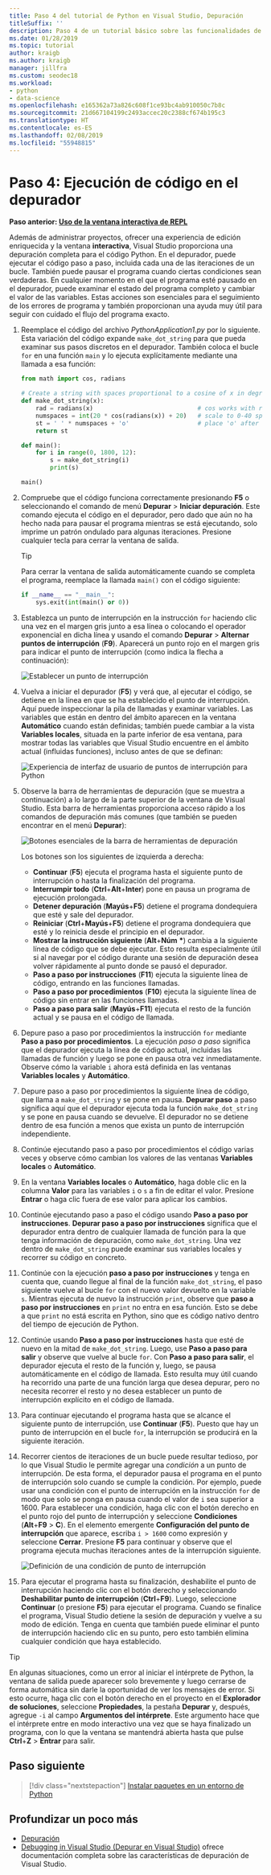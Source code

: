 ```yaml
---
title: Paso 4 del tutorial de Python en Visual Studio, Depuración
titleSuffix: ''
description: Paso 4 de un tutorial básico sobre las funcionalidades de Python en Visual Studio, que trata cómo ejecutar código de Python en el depurador.
ms.date: 01/28/2019
ms.topic: tutorial
author: kraigb
ms.author: kraigb
manager: jillfra
ms.custom: seodec18
ms.workload:
- python
- data-science
ms.openlocfilehash: e165362a73a826c608f1ce93bc4ab910050c7b8c
ms.sourcegitcommit: 21d667104199c2493accec20c2388cf674b195c3
ms.translationtype: HT
ms.contentlocale: es-ES
ms.lasthandoff: 02/08/2019
ms.locfileid: "55948815"
---
```

# <a name="step-4-run-code-in-the-debugger"></a>Paso 4: Ejecución de código en el depurador

**Paso anterior: [Uso de la ventana interactiva de REPL](tutorial-working-with-python-in-visual-studio-step-03-interactive-repl.md)**

Además de administrar proyectos, ofrecer una experiencia de edición enriquecida y la ventana **interactiva**, Visual Studio proporciona una depuración completa para el código Python. En el depurador, puede ejecutar el código paso a paso, incluida cada una de las iteraciones de un bucle. También puede pausar el programa cuando ciertas condiciones sean verdaderas. En cualquier momento en el que el programa esté pausado en el depurador, puede examinar el estado del programa completo y cambiar el valor de las variables. Estas acciones son esenciales para el seguimiento de los errores de programa y también proporcionan una ayuda muy útil para seguir con cuidado el flujo del programa exacto.

1. Reemplace el código del archivo *PythonApplication1.py* por lo siguiente. Esta variación del código expande `make_dot_string` para que pueda examinar sus pasos discretos en el depurador. También coloca el bucle `for` en una función `main` y lo ejecuta explícitamente mediante una llamada a esa función:

    ```python
    from math import cos, radians

    # Create a string with spaces proportional to a cosine of x in degrees
    def make_dot_string(x):
        rad = radians(x)                             # cos works with radians
        numspaces = int(20 * cos(radians(x)) + 20)   # scale to 0-40 spaces
        st = ' ' * numspaces + 'o'                   # place 'o' after the spaces
        return st

    def main():
        for i in range(0, 1800, 12):
            s = make_dot_string(i)
            print(s)

    main()
    ```

1. Compruebe que el código funciona correctamente presionando **F5** o seleccionando el comando de menú **Depurar** > **Iniciar depuración**. Este comando ejecuta el código en el depurador, pero dado que aún no ha hecho nada para pausar el programa mientras se está ejecutando, solo imprime un patrón ondulado para algunas iteraciones. Presione cualquier tecla para cerrar la ventana de salida.

    > [!Tip]
    > Para cerrar la ventana de salida automáticamente cuando se completa el programa, reemplace la llamada `main()` con el código siguiente:
    >
    > ```python
    > if __name__ == "__main__":
    >     sys.exit(int(main() or 0))
    > ```

1. Establezca un punto de interrupción en la instrucción `for` haciendo clic una vez en el margen gris junto a esa línea o colocando el operador exponencial en dicha línea y usando el comando **Depurar** > **Alternar puntos de interrupción** (**F9**). Aparecerá un punto rojo en el margen gris para indicar el punto de interrupción (como indica la flecha a continuación):

    ![Establecer un punto de interrupción](media/vs-getting-started-python-18-debugging1.png)

1. Vuelva a iniciar el depurador (**F5**) y verá que, al ejecutar el código, se detiene en la línea en que se ha establecido el punto de interrupción. Aquí puede inspeccionar la pila de llamadas y examinar variables. Las variables que están en dentro del ámbito aparecen en la ventana **Automático** cuando están definidas; también puede cambiar a la vista **Variables locales**, situada en la parte inferior de esa ventana, para mostrar todas las variables que Visual Studio encuentre en el ámbito actual (influidas funciones), incluso antes de que se definan:

    ![Experiencia de interfaz de usuario de puntos de interrupción para Python](media/vs-getting-started-python-19-debugging2b.png)

1. Observe la barra de herramientas de depuración (que se muestra a continuación) a lo largo de la parte superior de la ventana de Visual Studio. Esta barra de herramientas proporciona acceso rápido a los comandos de depuración más comunes (que también se pueden encontrar en el menú **Depurar**):

    ![Botones esenciales de la barra de herramientas de depuración](media/vs-getting-started-python-20-debugging3.png)

    Los botones son los siguientes de izquierda a derecha:
    - **Continuar** (**F5**) ejecuta el programa hasta el siguiente punto de interrupción o hasta la finalización del programa.
    - **Interrumpir todo** (**Ctrl**+**Alt**+**Inter**) pone en pausa un programa de ejecución prolongada.
    - **Detener depuración** (**Mayús**+**F5**) detiene el programa dondequiera que esté y sale del depurador.
    - **Reiniciar** (**Ctrl**+**Mayús**+**F5**) detiene el programa dondequiera que esté y lo reinicia desde el principio en el depurador.
    - **Mostrar la instrucción siguiente** (**Alt**+**Núm** **&#42;**) cambia a la siguiente línea de código que se debe ejecutar. Esto resulta especialmente útil si al navegar por el código durante una sesión de depuración desea volver rápidamente al punto donde se pausó el depurador.
    - **Paso a paso por instrucciones** (**F11**) ejecuta la siguiente línea de código, entrando en las funciones llamadas.
    - **Paso a paso por procedimientos** (**F10**) ejecuta la siguiente línea de código sin entrar en las funciones llamadas.
    - **Paso a paso para salir** (**Mayús**+**F11**) ejecuta el resto de la función actual y se pausa en el código de llamada.

1. Depure paso a paso por procedimientos la instrucción `for` mediante **Paso a paso por procedimientos**. La ejecución *paso a paso* significa que el depurador ejecuta la línea de código actual, incluidas las llamadas de función y luego se pone en pausa otra vez inmediatamente. Observe cómo la variable `i` ahora está definida en las ventanas **Variables locales** y **Automático**.

1. Depure paso a paso por procedimientos la siguiente línea de código, que llama a `make_dot_string` y se pone en pausa. **Depurar paso** a paso significa aquí que el depurador ejecuta toda la función `make_dot_string` y se pone en pausa cuando se devuelve. El depurador no se detiene dentro de esa función a menos que exista un punto de interrupción independiente.

1. Continúe ejecutando paso a paso por procedimientos el código varias veces y observe cómo cambian los valores de las ventanas **Variables locales** o **Automático**.

1. En la ventana **Variables locales** o **Automático**, haga doble clic en la columna **Valor** para las variables `i` o `s` a fin de editar el valor. Presione **Entrar** o haga clic fuera de ese valor para aplicar los cambios.

1. Continúe ejecutando paso a paso el código usando **Paso a paso por instrucciones**. **Depurar paso a paso por instrucciones** significa que el depurador entra dentro de cualquier llamada de función para la que tenga información de depuración, como `make_dot_string`. Una vez dentro de `make_dot_string` puede examinar sus variables locales y recorrer su código en concreto.

1. Continúe con la ejecución **paso a paso por instrucciones** y tenga en cuenta que, cuando llegue al final de la función `make_dot_string`, el paso siguiente vuelve al bucle `for` con el nuevo valor devuelto en la variable `s`. Mientras ejecuta de nuevo la instrucción `print`, observe que **paso a paso por instrucciones** en `print` no entra en esa función. Esto se debe a que `print` no está escrita en Python, sino que es código nativo dentro del tiempo de ejecución de Python.

1. Continúe usando **Paso a paso por instrucciones** hasta que esté de nuevo en la mitad de `make_dot_string`. Luego, use **Paso a paso para salir** y observe que vuelve al bucle `for`. Con **Paso a paso para salir**, el depurador ejecuta el resto de la función y, luego, se pausa automáticamente en el código de llamada. Esto resulta muy útil cuando ha recorrido una parte de una función larga que desea depurar, pero no necesita recorrer el resto y no desea establecer un punto de interrupción explícito en el código de llamada.

1. Para continuar ejecutando el programa hasta que se alcance el siguiente punto de interrupción, use **Continuar** (**F5**). Puesto que hay un punto de interrupción en el bucle `for`, la interrupción se producirá en la siguiente iteración.

1. Recorrer cientos de iteraciones de un bucle puede resultar tedioso, por lo que Visual Studio le permite agregar una *condición* a un punto de interrupción. De esta forma, el depurador pausa el programa en el punto de interrupción solo cuando se cumple la condición. Por ejemplo, puede usar una condición con el punto de interrupción en la instrucción `for` de modo que solo se ponga en pausa cuando el valor de `i` sea superior a 1600. Para establecer una condición, haga clic con el botón derecho en el punto rojo del punto de interrupción y seleccione **Condiciones** (**Alt**+**F9** > **C**). En el elemento emergente **Configuración del punto de interrupción** que aparece, escriba `i > 1600` como expresión y seleccione **Cerrar**. Presione **F5** para continuar y observe que el programa ejecuta muchas iteraciones antes de la interrupción siguiente.

    ![Definición de una condición de punto de interrupción](media/vs-getting-started-python-21-debugging4.png)

1. Para ejecutar el programa hasta su finalización, deshabilite el punto de interrupción haciendo clic con el botón derecho y seleccionando **Deshabilitar punto de interrupción** (**Ctrl**+**F9**). Luego, seleccione **Continuar** (o presione **F5**) para ejecutar el programa. Cuando se finalice el programa, Visual Studio detiene la sesión de depuración y vuelve a su modo de edición. Tenga en cuenta que también puede eliminar el punto de interrupción haciendo clic en su punto, pero esto también elimina cualquier condición que haya establecido.

> [!Tip]
> En algunas situaciones, como un error al iniciar el intérprete de Python, la ventana de salida puede aparecer solo brevemente y luego cerrarse de forma automática sin darle la oportunidad de ver los mensajes de error. Si esto ocurre, haga clic con el botón derecho en el proyecto en el **Explorador de soluciones**, seleccione **Propiedades**, la pestaña **Depurar** y, después, agregue `-i` al campo **Argumentos del intérprete**. Este argumento hace que el intérprete entre en modo interactivo una vez que se haya finalizado un programa, con lo que la ventana se mantendrá abierta hasta que pulse **Ctrl**+**Z** > **Entrar** para salir.

## <a name="next-step"></a>Paso siguiente

> [!div class="nextstepaction"]
> [Instalar paquetes en un entorno de Python](tutorial-working-with-python-in-visual-studio-step-05-installing-packages.md)

## <a name="go-deeper"></a>Profundizar un poco más

- [Depuración](debugging-python-in-visual-studio.md)
- [Debugging in Visual Studio (Depurar en Visual Studio)](../debugger/debugger-feature-tour.md) ofrece documentación completa sobre las características de depuración de Visual Studio.
